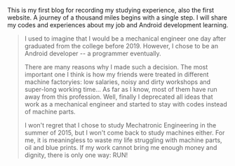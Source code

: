 This is my first blog for recording my studying experience, also the first website. A journey of a thousand miles begins with a single step. I will share my codes and experiences about my job and Android development learning. 

> I used to imagine that I would be a mechanical engineer one day after graduated from the college before 2019. However, I chose to be an Android developer -- a programmer eventually. 
> 
> There are many reasons why I made such a decision. The most important one I think is how my friends were treated in different machine factoryies: low salaries, noisy and dirty workshops and super-long working time... As far as I know, most of them have run away from this profession. Well, finally I deprecated all ideas that work as a mechanical engineer and started to stay with codes instead of machine parts. 
> 
> I won't regret that I chose to study Mechatronic Engineering in the summer of 2015, but I won't come back to study machines either. For me, it is meaningless to waste my life struggling with machine parts, oil and blue prints. If my work cannot bring me enough money and dignity, there is only one way: RUN!